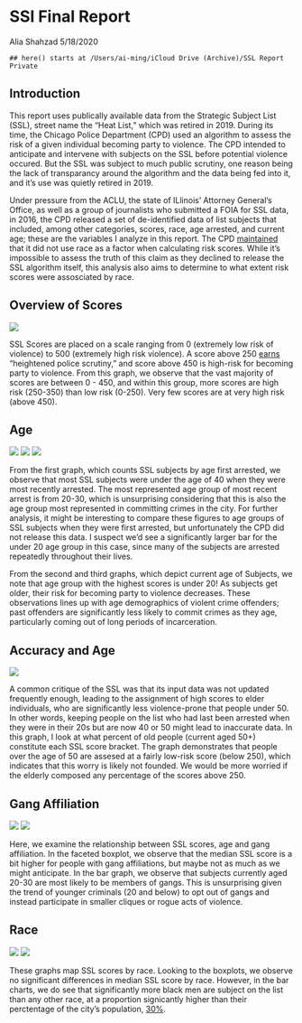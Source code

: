SSl Final Report
================
Alia Shahzad
5/18/2020

    ## here() starts at /Users/ai-ming/iCloud Drive (Archive)/SSL Report Private

## Introduction

This report uses publically available data from the Strategic Subject
List (SSL), street name the “Heat List,” which was retired in 2019.
During its time, the Chicago Police Department (CPD) used an algorithm
to assess the risk of a given individual becoming party to violence. The
CPD intended to anticipate and intervene with subjects on the SSL before
potential violence occured. But the SSL was subject to much public
scrutiny, one reason being the lack of transparancy around the algorithm
and the data being fed into it, and it’s use was quietly retired in
2019.

Under pressure from the ACLU, the state of ILlinois’ Attorney General’s
Office, as well as a group of journalists who submitted a FOIA for SSL
data, in 2016, the CPD released a set of de-identified data of list
subjects that included, among other categories, scores, race, age
arrested, and current age; these are the variables I analyze in this
report. The CPD
[maintained](https://chicagounbound.uchicago.edu/cgi/viewcontent.cgi?article=1636&context=uclf)
that it did not use race as a factor when calculating risk scores. While
it’s impossible to assess the truth of this claim as they declined to
release the SSL algorithm itself, this analysis also aims to determine
to what extent risk scores were assosciated by race.

## Overview of Scores

![](images/ssl%20scores%20overview%20graph-1.png)

SSL Scores are placed on a scale ranging from 0 (extremely low risk of
violence) to 500 (extremely high risk violence). A score above 250
[earns](https://medium.com/equal-future/how-strategic-is-chicagos-strategic-subjects-list-upturn-investigates-9e5b4b235a7c)
“heightened police scrutiny,” and score above 450 is high-risk for
becoming party to violence. From this graph, we observe that the vast
majority of scores are between 0 - 450, and within this group, more
scores are high risk (250-350) than low risk (0-250). Very few scores
are at very high risk (above 450).

## Age

![](images/scores%20by%20age-1.png)
![](images/ssl%20scores%20by%20age%20group-1.png)
![](images/ssl%20scores%20by%20age%20group-2.png)

From the first graph, which counts SSL subjects by age first arrested,
we observe that most SSL subjects were under the age of 40 when they
were most recently arrested. The most represented age group of most
recent arrest is from 20-30, which is unsurprising considering that this
is also the age group most represented in committing crimes in the city.
For further analysis, it might be interesting to compare these figures
to age groups of SSL subjects when they were first arrested, but
unfortunately the CPD did not release this data. I suspect we’d see a
significantly larger bar for the under 20 age group in this case, since
many of the subjects are arrested repeatedly throughout their lives.

From the second and third graphs, which depict current age of Subjects,
we note that age group with the highest scores is under 20\! As subjects
get older, their risk for becoming party to violence decreases. These
observations lines up with age demographics of violent crime offenders;
past offenders are significantly less likely to commit crimes as they
age, particularly coming out of long periods of incarceration.

## Accuracy and Age

![](images/oldies%20visualization-1.png)

A common critique of the SSL was that its input data was not updated
frequently enough, leading to the assignment of high scores to elder
individuals, who are significantly less violence-prone that people under
50. In other words, keeping people on the list who had last been
arrested when they were in their 20s but are now 40 or 50 might lead to
inaccurate data. In this graph, I look at what percent of old people
(current aged 50+) constitute each SSL score bracket. The graph
demonstrates that people over the age of 50 are assesed at a fairly
low-risk score (below 250), which indicates that this worry is likely
not founded. We would be more worried if the elderly composed any
percentage of the scores above 250.

## Gang Affiliation

![](images/age%20&%20gang%20affiliation-2.png)
![](images/age%20&%20gang%20affiliation-1.png)

Here, we examine the relationship between SSL scores, age and gang
affiliation. In the faceted boxplot, we observe that the median SSL
score is a bit higher for people with gang affiliations, but maybe not
as much as we might anticipate. In the bar graph, we observe that
subjects currently aged 20-30 are most likely to be members of gangs.
This is unsurprising given the trend of younger criminals (20 and below)
to opt out of gangs and instead participate in smaller cliques or rogue
acts of violence.

## Race

![](images/by%20race-1.png) ![](images/by%20race-2.png)

These graphs map SSL scores by race. Looking to the boxplots, we observe
no significant differences in median SSL score by race. However, in the
bar charts, we do see that significantly more black men are subject on
the list than any other race, at a proportion signicantly higher than
their perctentage of the city’s population,
[30%](https://www.census.gov/quickfacts/chicagocityillinois).
